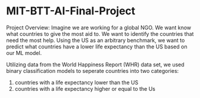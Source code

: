 # MIT-BTT-AI-Final-Project
Project Overview: Imagine we are working for a global NGO. We want know what countries to give the most aid to. We want to identify the countries that need the most help. Using the US as an arbitrary benchmark, we want to predict what countries have a lower life expectancy than the US based on our ML model.

Utilizing data from the World Happiness Report (WHR) data set, we used binary classification models to seperate countries into two categories: 
1. countries with a life expectancy lower than the US
2. countries with a life expectancy higher or equal to the Us

